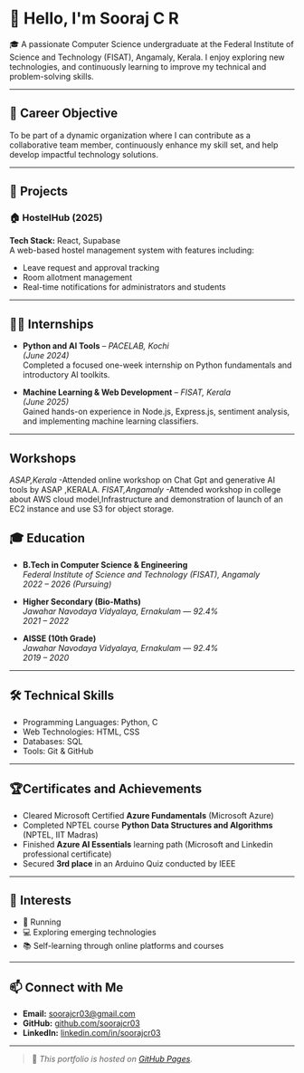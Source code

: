 # 👋 Hello, I'm Sooraj C R

🎓 A passionate Computer Science undergraduate at the Federal Institute of Science and Technology (FISAT), Angamaly, Kerala. I enjoy exploring new technologies, and continuously learning to improve my technical and problem-solving skills.

---

## 🎯 Career Objective

To be part of a dynamic organization where I can contribute as a collaborative team member, continuously enhance my skill set, and help develop impactful technology solutions.

---

## 💼 Projects

### 🏠 HostelHub (2025)
**Tech Stack:** React, Supabase  
A web-based hostel management system with features including:
- Leave request and approval tracking
- Room allotment management
- Real-time notifications for administrators and students

---

## 🧑‍🔬 Internships

- **Python and AI Tools** – *PACELAB, Kochi*  
  *(June 2024)*  
  Completed a focused one-week internship on Python fundamentals and introductory AI toolkits.

- **Machine Learning & Web Development** – *FISAT, Kerala*  
  *(June 2025)*  
  Gained hands-on experience in Node.js, Express.js, sentiment analysis, and implementing machine learning classifiers.

---
## Workshops 
  *ASAP,Kerala*
 -Attended online workshop on Chat Gpt and generative AI tools by ASAP ,KERALA.
  *FISAT,Angamaly*
  -Attended workshop in college about AWS cloud model,Infrastructure and demonstration of launch of an EC2 instance and use S3 for object storage. 
## 🎓 Education

- **B.Tech in Computer Science & Engineering**  
  *Federal Institute of Science and Technology (FISAT), Angamaly*  
  *2022 – 2026 (Pursuing)*

- **Higher Secondary (Bio-Maths)**  
  *Jawahar Navodaya Vidyalaya, Ernakulam* — *92.4%*  
  *2021 – 2022*

- **AISSE (10th Grade)**  
  *Jawahar Navodaya Vidyalaya, Ernakulam* — *92.4%*  
  *2019 – 2020*

---

## 🛠️ Technical Skills

- Programming Languages: Python, C  
- Web Technologies: HTML, CSS  
- Databases: SQL  
- Tools: Git & GitHub

---

## 🏆Certificates and  Achievements
- Cleared Microsoft Certified **Azure Fundamentals**
(Microsoft Azure)
- Completed NPTEL course **Python Data Structures and Algorithms** (NPTEL, IIT Madras)
- Finished **Azure AI Essentials** learning path (Microsoft and Linkedin professional certificate)
- Secured **3rd place** in an Arduino Quiz conducted by IEEE

---

## 🌱 Interests

- 🏃 Running
- 💻 Exploring emerging technologies
- 📚 Self-learning through online platforms and courses

---

## 📫 Connect with Me

- **Email:** [soorajcr03@gmail.com](mailto:soorajcr03@gmail.com)  
- **GitHub:** [github.com/soorajcr03](https://github.com/soorajcr03)  
- **LinkedIn:** [linkedin.com/in/soorajcr03](https://www.linkedin.com/in/soorajcr03)

---

> 🔗 *This portfolio is hosted on [GitHub Pages](https://pages.github.com/).*
